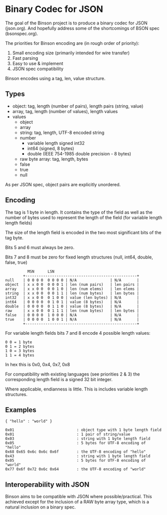 # Binary Codec for JSON

The goal of the Binson project is to produce a binary codec for JSON (json.org). 
And hopefully address some of the shortcomings of BSON spec (bsonspec.org).

The priorities for Binson encoding are (in rough order of priority): 

1. Small encoding size (primarily intended for wire transfer)
1. Fast parsing
1. Easy to use & implement
1. JSON spec compatibility 

Binson encodes using a tag, len, value structure. 

## Types

- object: tag, length (number of pairs), length pairs (string, value)
- array, tag, length (number of values), length values 
- values
	- object
	- array 
	- string: tag, length, UTF-8 encoded string
	- number 
		- variable length signed int32
		- int64 (signed, 8 bytes)
		- double (IEEE 754-1985 double precision - 8 bytes)
	- raw byte array: tag, length, bytes
	- false 
	- true
	- null

As per JSON spec, object pairs are explicitly unordered.

## Encoding

The tag is 1 byte in length. It contains the type of the field as well
as the number of bytes used to represent the length of the field 
(for variable length length fields) 

The size of the length field is encoded in the two most significant bits of the 
tag byte.

Bits 5 and 6 must always be zero.

Bits 7 and 8 must be zero for fixed length structures (null, int64, double, false, true) 
	
			  MSN      LSN 	
			+--------------------------------------------------+
	null	| 0 0 0 0  0 0 0 0 | N/A               | N/A       |
	object	| x x 0 0  0 0 0 1 | len (num pairs)   | len pairs |
	array	| x x 0 0  0 0 1 0 | len (num elems)   | len elems |
	string	| x x 0 0  0 0 1 1 | len (num bytes)   | len bytes |
	int32	| x x 0 0  0 1 0 0 | value (len bytes) | N/A       |
	int64	| 0 0 0 0  0 1 0 1 | value (8 bytes)   | N/A       |
	double	| 0 0 0 0  0 1 1 0 | value (8 bytes)   | N/A       |
	raw		| x x 0 0  0 1 1 1 | len (num bytes)   | len bytes |
	false	| 0 0 0 0  1 0 0 0 | N/A               | N/A       |
	true	| 0 0 0 0  1 0 0 1 | N/A               | N/A       |
			+--------------------------------------------------+
	
For variable length fields bits 7 and 8 encode 4 possible length values:

    0 0 = 1 byte
    0 1 = 2 bytes
    1 0 = 3 bytes
    1 1 = 4 bytes
    
In hex this is 0x0, 0x4, 0x7, 0x8

For compatibility with existing languages (see priorities 2 & 3) the corresponding length field is a signed 32 bit integer.

Where applicable, endianness is little. This is includes variable length structures. 

## Examples

    { "hello" : "world" }

    0x01                            : object type with 1 byte length field 
    0x01                            : 1 pair of string/value 
    0x03                            : string with 1 byte length field 
    0x05                            : 5 bytes for UTF-8 encoding of "hello"
    0x68 0x65 0x6c 0x6c 0x6f        : the UTF-8 encoding of "hello"
    0x43                            : string with 1 byte length field
    0x05                            : 5 bytes for UTF-8 encoding of "world"
    0x77 0x6f 0x72 0x6c 0x64        : the UTF-8 encoding of "world"
     

## Interoperability with JSON

Binson aims to be compatible with JSON where possible/practical. This achieved except for the inclusion 
of a RAW byte array type, which is a natural inclusion on a binary spec.


